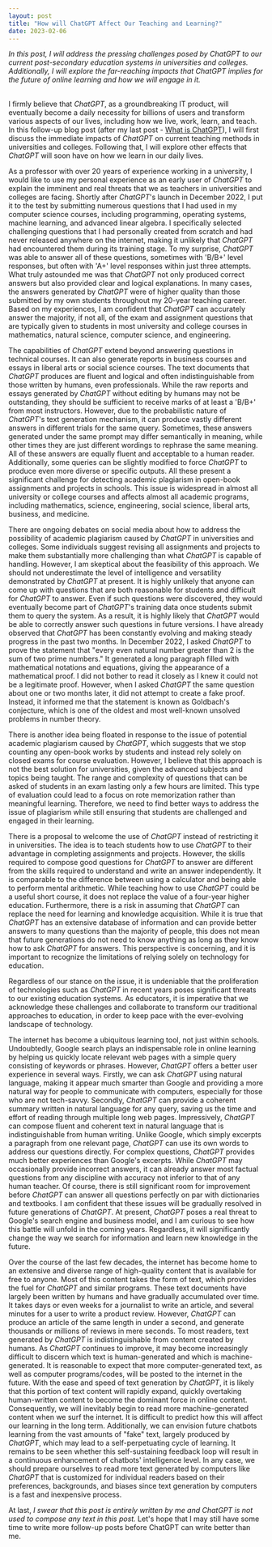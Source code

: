 ```yaml
---
layout: post
title: "How will ChatGPT Affect Our Teaching and Learning?"
date: 2023-02-06 
---
```


*In this post, I will address the pressing challenges posed by *ChatGPT* to our current post-secondary education systems in universities and colleges. Additionally, I will explore the far-reaching impacts that *ChatGPT* implies for the future of online learning and how we will engage in it.*
<br><br>

I firmly believe that *ChatGPT*, as a groundbreaking IT product, will eventually become a daily necessity for billions of users and transform various aspects of our lives, including how we live, work, learn, and teach. In this follow-up blog post (after my last post - [What is ChatGPT](https://incml.github.io/2023/01/28/What-Is-ChatGPT.html)), I will first discuss the immediate impacts of *ChatGPT* on current teaching methods in universities and colleges. Following that, I will explore other effects that *ChatGPT* will soon have on how we learn in our daily lives.

As a professor with over 20 years of experience working in a university, I would like to use my personal experience as an early user of *ChatGPT* to explain the imminent and real threats that we as teachers in universities and colleges are facing. Shortly after *ChatGPT*'s launch in December 2022, I put it to the test by submitting numerous questions that I had used in my computer science courses, including programming, operating systems, machine learning, and advanced linear algebra. I specifically selected challenging questions that I had personally created from scratch and had never released anywhere on the internet, making it unlikely that *ChatGPT* had encountered them during its training stage. To my surprise, *ChatGPT* was able to answer all of these questions, sometimes with 'B/B+' level responses, but often with 'A+' level responses within just three attempts. What truly astounded me was that *ChatGPT* not only produced correct answers but also provided clear and logical explanations. In many cases, the answers generated by *ChatGPT* were of higher quality than those submitted by my own students throughout my 20-year teaching career. Based on my experiences, I am confident that *ChatGPT* can accurately answer the majority, if not all, of the exam and assignment questions that are typically given to students in most university and college courses in mathematics, natural science, computer science, and engineering.

The capabilities of *ChatGPT* extend beyond answering questions in technical courses. It can also generate reports in business courses and essays in liberal arts or social science courses. The text documents that *ChatGPT* produces are fluent and logical and often indistinguishable from those written by humans, even professionals. While the raw reports and essays generated by *ChatGPT* without editing by humans may not be outstanding, they should be sufficient to receive marks of at least a 'B/B+' from most instructors.
However, due to the probabilistic nature of *ChatGPT*'s text generation mechanism, it can produce vastly different answers in different trials for the same query. Sometimes, these answers generated under the same prompt may differ semantically in meaning, while other times they are just different wordings to rephrase the same meaning. All of these answers are equally fluent and acceptable to a human reader. Additionally, some queries can be slightly modified to force *ChatGPT* to produce even more diverse or specific outputs.
All these present a significant challenge for detecting academic plagiarism in open-book assignments and projects in schools. This issue is widespread in almost all university or college courses and affects almost all academic programs, including mathematics, science, engineering, social science, liberal arts, business, and medicine.

There are ongoing debates on social media about how to address the possibility of academic plagiarism caused by *ChatGPT* in universities and colleges. Some individuals suggest revising all assignments and projects to make them substantially more challenging than what *ChatGPT* is capable of handling. However, I am skeptical about the feasibility of this approach. We should not underestimate the level of intelligence and versatility demonstrated by *ChatGPT* at present. It is highly unlikely that anyone can come up with questions that are both reasonable for students and difficult for *ChatGPT* to answer. Even if such questions were discovered, they would eventually become part of *ChatGPT*'s training data once students submit them to query the system. As a result, it is highly likely that *ChatGPT* would be able to correctly answer such questions in future versions.
I have already observed that *ChatGPT* has been constantly evolving and making steady progress in the past two months. In December 2022, I asked *ChatGPT* to prove the statement that "every even natural number greater than 2 is the sum of two prime numbers." It generated a long paragraph filled with mathematical notations and equations, giving the appearance of a mathematical proof. I did not bother to read it closely as I knew it could not be a legitimate proof. However, when I asked *ChatGPT* the same question about one or two months later, it did not attempt to create a fake proof. Instead, it informed me that the statement is known as Goldbach's conjecture, which is one of the oldest and most well-known unsolved problems in number theory.

There is another idea being floated in response to the issue of potential academic plagiarism caused by *ChatGPT*, which suggests that we stop counting any open-book works by students and instead rely solely on closed exams for course evaluation. However, I believe that this approach is not the best solution for universities, given the advanced subjects and topics being taught. The range and complexity of questions that can be asked of students in an exam lasting only a few hours are limited. This type of evaluation could lead to a focus on rote memorization rather than meaningful learning. Therefore, we need to find better ways to address the issue of plagiarism while still ensuring that students are challenged and engaged in their learning.

There is a proposal to welcome the use of *ChatGPT* instead of restricting it in universities. The idea is to teach students how to use *ChatGPT* to their advantage in completing assignments and projects. However, the skills required to compose good questions for *ChatGPT* to answer are different from the skills required to understand and write an answer independently. It is comparable to the difference between using a calculator and being able to perform mental arithmetic. While teaching how to use *ChatGPT* could be a useful short course, it does not replace the value of a four-year higher education.
Furthermore, there is a risk in assuming that *ChatGPT* can replace the need for learning and knowledge acquisition. While it is true that *ChatGPT* has an extensive database of information and can provide better answers to many questions than the majority of people, this does not mean that future generations do not need to know anything as long as they know how to ask *ChatGPT* for answers. This perspective is concerning, and it is important to recognize the limitations of relying solely on technology for education.

Regardless of our stance on the issue, it is undeniable that the proliferation of technologies such as *ChatGPT* in recent years poses significant threats to our existing education systems. As educators, it is imperative that we acknowledge these challenges and collaborate to transform our traditional approaches to education, in order to keep pace with the ever-evolving landscape of technology.

The internet has become a ubiquitous learning tool, not just within schools. Undoubtedly, Google search plays an indispensable role in online learning by helping us quickly locate relevant web pages with a simple query consisting of keywords or phrases. However, *ChatGPT* offers a better user experience in several ways. Firstly, we can ask *ChatGPT* using natural language, making it appear much smarter than Google and providing a more natural way for people to communicate with computers, especially for those who are not tech-savvy. Secondly, *ChatGPT* can provide a coherent summary written in natural language for any query, saving us the time and effort of reading through multiple long web pages. Impressively, *ChatGPT* can compose fluent and coherent text in natural language that is indistinguishable from human writing. Unlike Google, which simply excerpts a paragraph from one relevant page, *ChatGPT* can use its own words to address our questions directly. For complex questions, *ChatGPT* provides much better experiences than Google's excerpts. While *ChatGPT* may occasionally provide incorrect answers, it can already answer most factual questions from any discipline with accuracy not inferior to that of any human teacher. Of course, there is still significant room for improvement before *ChatGPT* can answer all questions perfectly on par with dictionaries and textbooks. I am confident that these issues will be gradually resolved in future generations of *ChatGPT*. At present, *ChatGPT* poses a real threat to Google's search engine and business model, and I am curious to see how this battle will unfold in the coming years. Regardless, it will significantly change the way we search for information and learn new knowledge in the future.

Over the course of the last few decades, the internet has become home to an extensive and diverse range of high-quality content that is available for free to anyone. Most of this content takes the form of text, which provides the fuel for *ChatGPT* and similar programs. These text documents have largely been written by humans and have gradually accumulated over time. It takes days or even weeks for a journalist to write an article, and several minutes for a user to write a product review. However, *ChatGPT* can produce an article of the same length in under a second, and generate thousands or millions of reviews in mere seconds. To most readers, text generated by *ChatGPT* is indistinguishable from content created by humans. As *ChatGPT* continues to improve, it may become increasingly difficult to discern which text is human-generated and which is machine-generated.
It is reasonable to expect that more computer-generated text, as well as computer programs/codes, will be posted to the internet in the future. With the ease and speed of text generation by *ChatGPT*, it is likely that this portion of text content will rapidly expand, quickly overtaking human-written content to become the dominant force in online content. Consequently, we will inevitably begin to read more machine-generated content when we surf the internet. It is difficult to predict how this will affect our learning in the long term. Additionally, we can envision future chatbots learning from the vast amounts of "fake" text, largely produced by *ChatGPT*, which may lead to a self-perpetuating cycle of learning.  It remains to be seen whether this self-sustaining feedback loop will result in a continuous enhancement of chatbots' intelligence level.  In any case, we should prepare ourselves to read more text generated by computers like *ChatGPT* that is customized for individual readers based on their preferences, backgrounds, and biases since text generation by computers is a fast and inexpensive process.

At last, *I swear that this post is entirely written by me and ChatGPT is not used to compose any text in this post.*  Let's hope that I may still have some time to write more follow-up posts before ChatGPT can write better than me.  